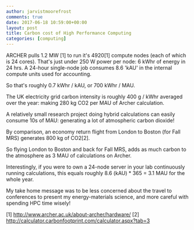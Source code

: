 ```yaml
---
author: jarvistmoorefrost
comments: true
date: 2017-06-18 10:59:00+00:00
layout: post
title: Carbon cost of High Performance Computing 
categories: [computing]
---
```


ARCHER pulls 1.2 MW [1] to run it's 4920[1] compute nodes (each of which is 24
cores). That's just under 250 W power per node: 6 kWhr of energy in 24 hrs. 
A 24-hour single-node job consumes 8.6 'kAU' in the internal compute units used
for accounting.

So that's roughly 0.7 kWhr / kAU, or 700 kWhr / MAU. 

The UK electricity grid carbon intensity is roughly 400 g / kWhr averaged over the year: making 280 kg CO2 per MAU of Archer calculation.

A relatively small research project doing hybrid calculations can easily consume 10s of MAU: generating a lot of atmospheric carbon dioxide!

By comparison, an economy return flight from London to Boston (for Fall MRS) generates 800 kg of CO2[2].

So flying London to Boston and back for Fall MRS, adds as much carbon to the atmosphere as 3 MAU of calculations on Archer.

Interestingly, if you were to own a 24-node server in your lab continuously
running calculations, this equals roughly 8.6 (kAU) * 365 = 3.1 MAU for the
whole year. 

My take home message was to be less concerned about the travel to conferences
to present my energy-materials science, and more careful with spending HPC time
wisely!

[1] http://www.archer.ac.uk/about-archer/hardware/
[2] http://calculator.carbonfootprint.com/calculator.aspx?tab=3


